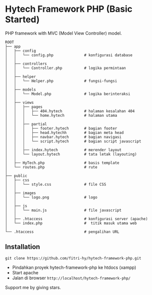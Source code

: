 # Hytech Framework PHP (Basic Started)
PHP framework with MVC (Model View Controller) model.
```
ROOT
├── app
│   ├── config
│   │   └── config.php              # konfigurasi database
│   │
│   ├── controllers
│   │   └── Controller.php          # logika permintaan
│   │
│   ├── helper
│   │   └── Helper.php              # fungsi-fungsi
│   │
│   ├── models
│   │   └── Model.php               # logika berinteraksi
│   │
│   ├── views
│   │   ├── pages
│   │   │   ├── 404.hytech          # halaman kesalahan 404
│   │   │   └── home.hytech         # halaman utama
│   │   │
│   │   ├── partial
│   │   │   ├── footer.hytech       # bagian footer
│   │   │   ├── head.hytechh        # bagian meta head
│   │   │   ├── navbar.hytech       # bagian navigasi
│   │   │   └── script.hytech       # bagian script javascript
│   │   │
│   │   ├── index.hytech            # merender layout
│   │   └── layout.hytech           # tata letak (layouting)
│   │
│   ├── HyTech.php                  # basis template
│   └── routes.php                  # rute
│
├── public
│   ├── css
│   │   └── style.css               # file CSS
│   │   
│   ├── images
│   │   └── logo.png                # logo
│   │   
│   ├── js
│   │   └── main.js                 # file javascript
│   │   
│   ├── .htaccess                   # konfigurasi server (apache)
│   └── index.php                   #  titik masuk utama web
│
└── .htaccess                       # pengalihan URL
```

## Installation
```
git clone https://github.com/fitri-hy/hytech-framework-php.git
```
- Pindahkan proyek hytech-framework-php ke htdocs (xampp)
- Start apache
- Jalan di browser `http://localhost/hytech-framework-php/`


Support me by giving stars.
